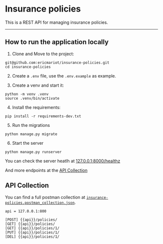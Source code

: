 # Insurance policies

This is a REST API for managing insurance policies.

---

## How to run the application locally

1. Clone and Move to the project:
```
git@github.com:ericmariot/insurance-policies.git
cd insurance-policies
```

2. Create a `.env` file, use the `.env.example` as example.

3. Create a venv and start it:
```
python -m venv .venv
source .venv/bin/activate
```

4. Install the requirements:
```
pip install -r requirements-dev.txt
```

5. Run the migrations
```
python manage.py migrate
```


6. Start the server
```
python manage.py runserver
```

You can check the server heatlh at [127.0.0.1:8000/healthz](127.0.0.1:8000/healthz)

And more endpoints at the [API Collection](#api-collection)

## API Collection

You can find a full postman collection at [`insurance-policies.postman_collection.json`](https://github.com/ericmariot/insurance-policies/blob/main/insurance-policies.postman_collection.json).

```
api = 127.0.0.1:800

[POST] {{api}}/policies/
[GET] {{api}}/policies/
[GET] {{api}}/policies/1/
[PUT] {{api}}/policies/1/
[DEL] {{api}}/policies/1/
```